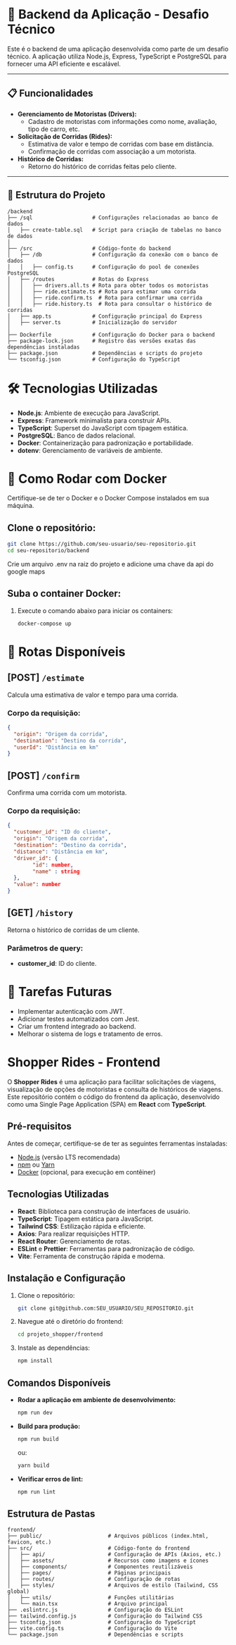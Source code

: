 # 🚀 Backend da Aplicação - Desafio Técnico

Este é o backend de uma aplicação desenvolvida como parte de um desafio técnico. A aplicação utiliza Node.js, Express, TypeScript e PostgreSQL para fornecer uma API eficiente e escalável.

---

## 📋 Funcionalidades

- **Gerenciamento de Motoristas (Drivers):**
  - Cadastro de motoristas com informações como nome, avaliação, tipo de carro, etc.
- **Solicitação de Corridas (Rides):**
  - Estimativa de valor e tempo de corridas com base em distância.
  - Confirmação de corridas com associação a um motorista.
- **Histórico de Corridas:**
  - Retorno do histórico de corridas feitas pelo cliente.

---

## 📂 Estrutura do Projeto

```plaintext
/backend
├── /sql                   # Configurações relacionadas ao banco de dados
│   ├── create-table.sql   # Script para criação de tabelas no banco de dados
│
├── /src                   # Código-fonte do backend
│   ├── /db                # Configuração da conexão com o banco de dados
│   │   ├── config.ts      # Configuração do pool de conexões PostgreSQL
│   ├── /routes            # Rotas do Express
│   │   ├── drivers.all.ts # Rota para obter todos os motoristas
│   │   ├── ride.estimate.ts # Rota para estimar uma corrida
│   │   ├── ride.confirm.ts  # Rota para confirmar uma corrida
│   │   ├── ride.history.ts  # Rota para consultar o histórico de corridas
│   ├── app.ts             # Configuração principal do Express
│   ├── server.ts          # Inicialização do servidor
│
├── Dockerfile             # Configuração do Docker para o backend
├── package-lock.json      # Registro das versões exatas das dependências instaladas
├── package.json           # Dependências e scripts do projeto
└── tsconfig.json          # Configuração do TypeScript
```

# 🛠️ Tecnologias Utilizadas

- **Node.js**: Ambiente de execução para JavaScript.
- **Express**: Framework minimalista para construir APIs.
- **TypeScript**: Superset do JavaScript com tipagem estática.
- **PostgreSQL**: Banco de dados relacional.
- **Docker**: Containerização para padronização e portabilidade.
- **dotenv**: Gerenciamento de variáveis de ambiente.

# 🐳 Como Rodar com Docker

Certifique-se de ter o Docker e o Docker Compose instalados em sua máquina.

## Clone o repositório:

```bash
git clone https://github.com/seu-usuario/seu-repositorio.git
cd seu-repositorio/backend
```
Crie um arquivo .env na raiz do projeto e adicione uma chave da api do google maps

## Suba o container Docker:

1. Execute o comando abaixo para iniciar os containers:

   ```bash
   docker-compose up
   ```

# 📖 Rotas Disponíveis

## [POST] `/estimate`

Calcula uma estimativa de valor e tempo para uma corrida.

### Corpo da requisição:

```json
{
  "origin": "Origem da corrida",
  "destination": "Destino da corrida",
  "userId": "Distância em km"
}
```
## [POST] `/confirm`

Confirma uma corrida com um motorista.

### Corpo da requisição:

```json
{
  "customer_id": "ID do cliente",
  "origin": "Origem da corrida",
  "destination": "Destino da corrida",
  "distance": "Distância em km",
  "driver_id": {
        "id": number,
        "name" : string
  },
  "value": number
}
```

## [GET] `/history`

Retorna o histórico de corridas de um cliente.

### Parâmetros de query:

- **customer_id**: ID do cliente.

# 🚧 Tarefas Futuras

- Implementar autenticação com JWT.
- Adicionar testes automatizados com Jest.
- Criar um frontend integrado ao backend.
- Melhorar o sistema de logs e tratamento de erros.





# Shopper Rides - Frontend

O **Shopper Rides** é uma aplicação para facilitar solicitações de viagens, visualização de opções de motoristas e consulta de históricos de viagens. Este repositório contém o código do frontend da aplicação, desenvolvido como uma Single Page Application (SPA) em **React** com **TypeScript**.

## **Pré-requisitos**

Antes de começar, certifique-se de ter as seguintes ferramentas instaladas:

- [Node.js](https://nodejs.org/) (versão LTS recomendada)
- [npm](https://www.npmjs.com/) ou [Yarn](https://yarnpkg.com/)
- [Docker](https://www.docker.com/) (opcional, para execução em contêiner)

## **Tecnologias Utilizadas**

- **React**: Biblioteca para construção de interfaces de usuário.
- **TypeScript**: Tipagem estática para JavaScript.
- **Tailwind CSS**: Estilização rápida e eficiente.
- **Axios**: Para realizar requisições HTTP.
- **React Router**: Gerenciamento de rotas.
- **ESLint** e **Prettier**: Ferramentas para padronização de código.
- **Vite**: Ferramenta de construção rápida e moderna.

## **Instalação e Configuração**

1. Clone o repositório:
   ```bash
   git clone git@github.com:SEU_USUARIO/SEU_REPOSITORIO.git
   ```

2. Navegue até o diretório do frontend:
   ```bash
   cd projeto_shopper/frontend
   ```

3. Instale as dependências:
   ```bash
   npm install
   ```


## **Comandos Disponíveis**

- **Rodar a aplicação em ambiente de desenvolvimento:**
  ```bash
  npm run dev
  ```

- **Build para produção:**
  ```bash
  npm run build
  ```
  ou:
  ```bash
  yarn build
  ```


- **Verificar erros de lint:**
  ```bash
  npm run lint
  ```

## **Estrutura de Pastas**

```plaintext
frontend/
├── public/                     # Arquivos públicos (index.html, favicon, etc.)
├── src/                        # Código-fonte do frontend
│   ├── api/                    # Configuração de APIs (Axios, etc.)
│   ├── assets/                 # Recursos como imagens e ícones
│   ├── components/             # Componentes reutilizáveis
│   ├── pages/                  # Páginas principais
│   ├── routes/                 # Configuração de rotas
│   ├── styles/                 # Arquivos de estilo (Tailwind, CSS global)
│   ├── utils/                  # Funções utilitárias
│   └── main.tsx                # Arquivo principal
├── .eslintrc.js                # Configuração do ESLint
├── tailwind.config.js          # Configuração do Tailwind CSS
├── tsconfig.json               # Configuração do TypeScript
├── vite.config.ts              # Configuração do Vite
└── package.json                # Dependências e scripts
```



